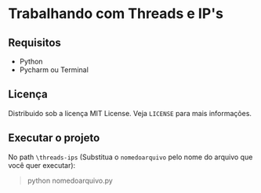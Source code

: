 # Trabalhando com Threads e IP's
## Requisitos
- Python
- Pycharm ou Terminal

## Licença
Distribuido sob a licença MIT License. Veja `LICENSE` para mais informações.

## Executar o projeto
No path `\threads-ips` (Substitua o `nomedoarquivo` pelo nome do arquivo que você quer executar):
>python nomedoarquivo.py
